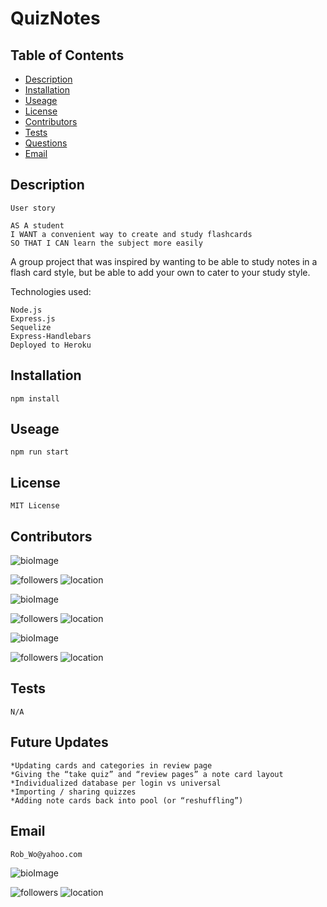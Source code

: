 # QuizNotes

## Table of Contents

* [Description](#Description)
* [Installation](#Installation)
* [Useage](#Useage)
* [License](#License)
* [Contributors](#Contributors)
* [Tests](#Tests)
* [Questions](#Questions)
* [Email](#Email)

## Description
```
User story

AS A student
I WANT a convenient way to create and study flashcards
SO THAT I CAN learn the subject more easily
```
A group project that was inspired by wanting to be able to study notes in a flash card style, but be able to add your own to cater to your study style. 

Technologies used:
```
Node.js
Express.js
Sequelize
Express-Handlebars
Deployed to Heroku  
```
## Installation

    npm install

## Useage

    npm run start

## License

    MIT License

## Contributors

![bioImage](https://avatars0.githubusercontent.com/u/59583325?v=4&s=200)


![followers](https://img.shields.io/badge/Followers-8-brightgreen)
![location](https://img.shields.io/badge/Location-Baltimore_Maryland-blue)

![bioImage](https://avatars3.githubusercontent.com/u/12203157?v=4&s=200)


![followers](https://img.shields.io/badge/Followers-10-brightgreen)
![location](https://img.shields.io/badge/Location-Baltimore_Maryland-blue)

![bioImage](https://avatars2.githubusercontent.com/u/59449041?v=4&s=200)


![followers](https://img.shields.io/badge/Followers-11-brightgreen)
![location](https://img.shields.io/badge/Location-Maryland-blue)

## Tests

    N/A

## Future Updates 

    *Updating cards and categories in review page
    *Giving the “take quiz” and “review pages” a note card layout
    *Individualized database per login vs universal 
    *Importing / sharing quizzes
    *Adding note cards back into pool (or “reshuffling”)


## Email

    Rob_Wo@yahoo.com

![bioImage](https://avatars3.githubusercontent.com/u/59811683?v=4&s=200)


![followers](https://img.shields.io/badge/Followers-7-brightgreen)
![location](https://img.shields.io/badge/Location-null-blue)
